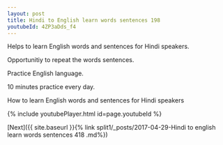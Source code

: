 ```yaml
---
layout: post
title: Hindi to English learn words sentences 198 
youtubeId: 4ZP3aDds_f4
---
```

 
 
Helps to learn English words and sentences for Hindi speakers.

Opportunitiy to repeat the words sentences. 

Practice English language. 
 
10 minutes practice every day. 
 
How to learn English words and sentences for Hindi speakers 
 
{% include youtubePlayer.html id=page.youtubeId %}
 
 
[Next]({{ site.baseurl }}{% link  split1/_posts/2017-04-29-Hindi to english learn words sentences 418 .md%})
 
